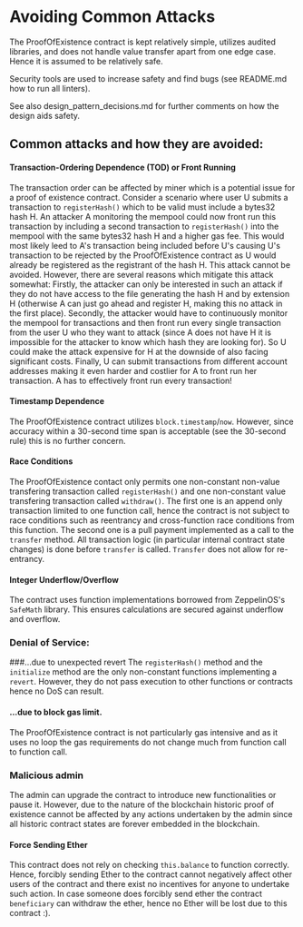 # Avoiding Common Attacks

The ProofOfExistence contract is kept relatively simple, utilizes audited libraries, and does not handle value transfer apart from one edge case. Hence it is assumed to be relatively safe.

Security tools are used to increase safety and find bugs (see README.md how to run all linters).

See also design_pattern_decisions.md for further comments on how the design aids safety.

## Common attacks and how they are avoided:

#### Transaction-Ordering Dependence (TOD) or Front Running
The transaction order can be affected by miner which is a potential issue for a proof of existence contract. Consider a scenario where user U submits a transaction to `registerHash()` which to be valid must include a bytes32 hash H. An attacker A monitoring the mempool could now front run this transaction by including a second transaction to `registerHash()` into the mempool with the same bytes32 hash H and a higher gas fee. This would most likely leed to A's transaction being included before U's causing U's transaction to be rejected by the ProofOfExistence contract as U would already be registered as the registrant of the hash H. This attack cannot be avoided. However, there are several reasons which mitigate this attack somewhat: Firstly, the attacker can only be interested in such an attack if they do not have access to the file generating the hash H and by extension H (otherwise A can just go ahead and register H, making this no attack in the first place). Secondly, the attacker would have to continuously monitor the mempool for transactions and then front run every single transaction from the user U who they want to attack (since A does not have H it is impossible for the attacker to know which hash they are looking for). So U could make the attack expensive for H at the downside of also facing significant costs. Finally, U can submit transactions from different account addresses making it even harder and costlier for A to front run her transaction. A has to effectively front run every transaction!

#### Timestamp Dependence
The ProofOfExistence contract utilizes `block.timestamp`/`now`. However, since accuracy within a 30-second time span is acceptable (see the 30-second rule) this is no further concern.

#### Race Conditions
The ProofOfExistence contact only permits one non-constant non-value transfering transaction called `registerHash()` and one non-constant value transfering transaction called `withdraw()`. The first one is an append only transaction limited to one function call, hence the contract is not subject to race conditions such as reentrancy and cross-function race conditions from this function. The second one is a pull payment implemented as a call to the `transfer` method. All transaction logic (in particular internal contract state changes) is done before `transfer` is called. `Transfer` does not allow for re-entrancy.

#### Integer Underflow/Overflow
The contract uses function implementations borrowed from ZeppelinOS's `SafeMath` library. This ensures calculations are secured against underflow and overflow.

### Denial of Service:
###...due to unexpected revert
The `registerHash()` method and the `initialize` method are the only non-constant functions implementing a `revert`. However, they do not pass execution to other functions or contracts hence no DoS can result.

#### ...due to block gas limit.
The ProofOfExistence contract is not particularly gas intensive and as it uses no loop the gas requirements do not change much from function call to function call.


### Malicious admin
The admin can upgrade the contract to introduce new functionalities or pause it. However, due to the nature of the blockchain historic proof of existence cannot be affected by any actions undertaken by the admin since all historic contract states are forever embedded in the blockchain.

#### Force Sending Ether
This contract does not rely on checking `this.balance` to function correctly. Hence, forcibly sending Ether to the contract cannot negatively affect other users of the contract and there exist no incentives for anyone to undertake such action. In case someone does forcibly send ether the contract `beneficiary` can withdraw the ether, hence no Ether will be lost due to this contract :).